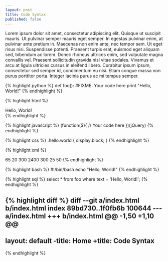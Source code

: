 ```yaml
---
layout: post
title: Code Syntax
published: false
---
```


Lorem ipsum dolor sit amet, consectetur adipiscing elit. Quisque ut suscipit mauris. Ut pulvinar semper mauris eget semper. In egestas pulvinar enim, at pulvinar ante pretium in. Maecenas non enim ante, nec tempor sem. Ut eget risus nisi. Suspendisse potenti. Praesent turpis erat, euismod eget aliquam sed, bibendum ac lorem. Donec rhoncus ultrices enim, sed vulputate magna convallis vel. Praesent sollicitudin gravida nisl vitae sodales. Vivamus et arcu at ligula ultricies cursus in eleifend libero. Curabitur ipsum ipsum, consectetur sed semper id, condimentum eu nisi. Etiam congue massa non purus porttitor porta. Integer lacinia purus ac mi tempus semper.

{% highlight python %}
def foo():
    #FIXME: Your code here
    print "Hello, World!"
{% endhighlight %}

{% highlight html %}
<html>
    <body>
        <!-- FIXME: Your code here -->
        <div>Hello, World!</div>
    </body>
</html>
{% endhighlight %}

{% highlight javascript %}
(function($){
    // Your code here
})(jQuery)
{% endhighlight %}

{% highlight css %}
.hello.world {
    display:block;
}
{% endhighlight %}

{% highlight xml %}
<?xml version="1.0"?>
<nutrition>
    <daily-values>
        <total-fat units="g">65</total-fat>
        <saturated-fat units="g">20</saturated-fat>
        <cholesterol units="mg">300</cholesterol>
        <sodium units="mg">2400</sodium>
        <carb units="g">300</carb>
        <fiber units="g">25</fiber>
        <protein units="g">50</protein>
    </daily-values>
</nutrition>
{% endhighlight %}

{% highlight bash %}
#!/bin/bash
echo "Hello, World!"
{% endhighlight %}

{% highlight sql %}
select * from foo where text = 'Hello, World!';
{% endhighlight %}

{% highlight diff %}
diff --git a/index.html b/index.html
index 89bd730..1f0fb6b 100644
--- a/index.html
+++ b/index.html
@@ -1,50 +1,10 @@
 ---
 layout: default
-title: Home
+title: Code Syntax
 ---
{% endhighlight %} 

